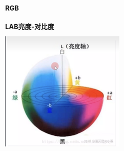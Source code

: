 ## RGB







## LAB亮度-对比度





<img src="./图像识别基础.assets/image-20250506180618893.png" alt="image-20250506180618893" style="zoom: 67%;" />













